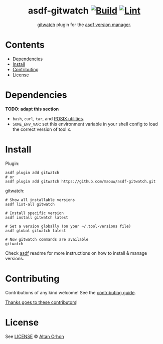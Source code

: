 <div align="center">

# asdf-gitwatch [![Build](https://github.com/maouw/asdf-gitwatch/actions/workflows/build.yml/badge.svg)](https://github.com/maouw/asdf-gitwatch/actions/workflows/build.yml) [![Lint](https://github.com/maouw/asdf-gitwatch/actions/workflows/lint.yml/badge.svg)](https://github.com/maouw/asdf-gitwatch/actions/workflows/lint.yml)

[gitwatch](https://github.com/gitwatch/gitwatch) plugin for the [asdf version manager](https://asdf-vm.com).

</div>

# Contents

- [Dependencies](#dependencies)
- [Install](#install)
- [Contributing](#contributing)
- [License](#license)

# Dependencies

**TODO: adapt this section**

- `bash`, `curl`, `tar`, and [POSIX utilities](https://pubs.opengroup.org/onlinepubs/9699919799/idx/utilities.html).
- `SOME_ENV_VAR`: set this environment variable in your shell config to load the correct version of tool x.

# Install

Plugin:

```shell
asdf plugin add gitwatch
# or
asdf plugin add gitwatch https://github.com/maouw/asdf-gitwatch.git
```

gitwatch:

```shell
# Show all installable versions
asdf list-all gitwatch

# Install specific version
asdf install gitwatch latest

# Set a version globally (on your ~/.tool-versions file)
asdf global gitwatch latest

# Now gitwatch commands are available
gitwatch
```

Check [asdf](https://github.com/asdf-vm/asdf) readme for more instructions on how to
install & manage versions.

# Contributing

Contributions of any kind welcome! See the [contributing guide](contributing.md).

[Thanks goes to these contributors](https://github.com/maouw/asdf-gitwatch/graphs/contributors)!

# License

See [LICENSE](LICENSE) © [Altan Orhon](https://github.com/maouw/)
